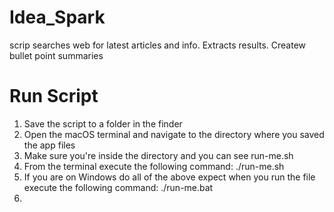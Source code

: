# Idea_Spark
scrip searches web for latest articles and info. Extracts results.  Createw bullet point summaries

# Run Script
1.  Save the script to a folder in the finder
2.  Open the macOS terminal and navigate to the directory where you saved the app files
3.  Make sure you're inside the directory and you can see run-me.sh
4.  From the terminal execute the following command:  ./run-me.sh
5.  If you are on Windows do all of the above expect when you run the file execute the following command:  ./run-me.bat
6.  
